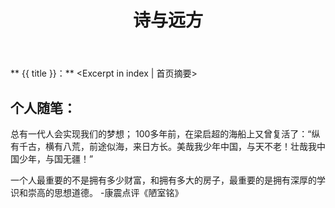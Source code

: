 ﻿---
title: 诗与远方
tags: 诗与远方
categories: 个人随笔
---

** {{ title }}：** <Excerpt in index | 首页摘要>
## 个人随笔：
总有一代人会实现我们的梦想；
100多年前，在梁启超的海船上又曾复活了：“纵有千古，横有八荒，前途似海，来日方长。美哉我少年中国，与天不老！壮哉我中国少年，与国无疆！”


一个人最重要的不是拥有多少财富，和拥有多大的房子，最重要的是拥有深厚的学识和崇高的思想道德。         -康震点评《陋室铭》






























































































































































































































































































































